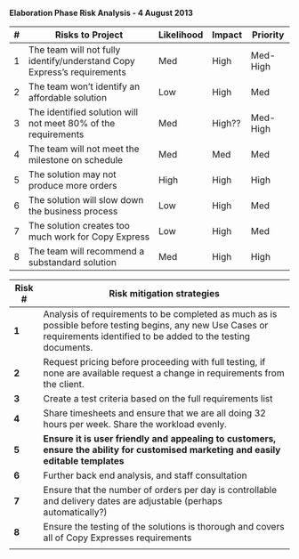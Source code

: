 **Elaboration Phase Risk Analysis - 4 August 2013**

| **\#** | **Risks to Project**                                                    | **Likelihood** | **Impact** | **Priority** |
| ------ | ----------------------------------------------------------------------- | -------------- | ---------- | ------------ |
| 1      | The team will not fully identify/understand Copy Express’s requirements | Med            | High       | Med-High     |
| 2      | The team won’t identify an affordable solution                          | Low            | High       | Med          |
| 3      | The identified solution will not meet 80% of the requirements           | Med            | High??     | Med-High     |
| 4      | The team will not meet the milestone on schedule                        | Med            | Med        | Med          |
| 5      | The solution may not produce more orders                                | High           | High       | High         |
| 6      | The solution will slow down the business process                        | Low            | High       | Med          |
| 7      | The solution creates too much work for Copy Express                     | Low            | High       | Med          |
| 8      | The team will recommend a substandard solution                          | Med            | High       | High         |

| **Risk \#** | **Risk mitigation strategies**                                                                                                                                            |
| ----------- | ------------------------------------------------------------------------------------------------------------------------------------------------------------------------- |
| **1**       | Analysis of requirements to be completed as much as is possible before testing begins, any new Use Cases or requirements identified to be added to the testing documents. |
| **2**       | Request pricing before proceeding with full testing, if none are available request a change in requirements from the client.                                              |
| **3**       | Create a test criteria based on the full requirements list                                                                                                                |
| **4**       | Share timesheets and ensure that we are all doing 32 hours per week. Share the workload evenly.                                                                           |
| **5**       | **Ensure it is user friendly and appealing to customers, ensure the ability for customised marketing and easily editable templates**                                      |
| **6**       | Further back end analysis, and staff consultation                                                                                                                         |
| **7**       | Ensure that the number of orders per day is controllable and delivery dates are adjustable (perhaps automatically?)                                                       |
| **8**       | Ensure the testing of the solutions is thorough and covers all of Copy Expresses requirements                                                                             |
|             |                                                                                                                                                                           |
